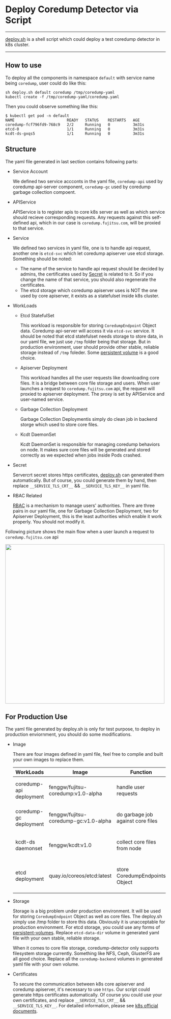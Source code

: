 # Deploy Coredump Detector via Script
----

[deploy.sh](deploy.sh) is a shell script which could deploy a test coredump detector in k8s cluster.

----

## How to use

To deploy all the components in namespace `default` with service name being `coredump`, user could do like this:

```
sh deploy.sh default coredump /tmp/coredump-yaml
kubectl create -f /tmp/coredump-yaml/coredump.yaml
```

Then you could observe something like this:

```
$ kubectl get pod -n default
NAME                       READY   STATUS    RESTARTS   AGE
coredump-fcf796fd9-768c9   2/2     Running   0          3m31s
etcd-0                     1/1     Running   0          3m31s
kcdt-ds-gxqs5              1/1     Running   0          3m31s
```

## Structure

The yaml file generated in last section contains following parts:

* Service Account

    We defined two service accconts in the yaml file, `coredump-api` used by coredump api-server component, `coredump-gc` used by coredump garbage collection compoent.

* APIService

    APIService is to register apis to core k8s server as well as which service should recieve corresponding requests. Any requests against this self-defined api, which in our case is `coredump.fujitsu.com`, will be proxied to that service.

* Service

    We defined two services in yaml file, one is to handle api request, another one is `etcd-svc` which let coredump apiserver use etcd storage. Something should be noted:
    - The name of the service to handle api request should be decided by admins, the certificates used by [Secret](#Secret) is related to it. So if you change the name of that service, you should also regenerate the certificates.  
    - The etcd storage which coredump apiserver uses is NOT the one used by core apiserver, it exists as a statefulset inside k8s cluster.

* WorkLoads
    - Etcd StatefulSet

        This workload is responsible for storing `CoredumpEndpoint` Object data. Coredump api-server will access it via `etcd-svc` service. It should be noted that etcd statefulset needs storage to store data, in our yaml file, we just use `/tmp` folder being that storage. But in production environment, user should provide other stable, reliable storage instead of `/tmp` foleder.
        Some [persistent volume](https://kubernetes.io/docs/concepts/storage/persistent-volumes/) is a good choice.

    - Apiserver Deployment

        This workload handles all the user requests like downloading core files. It is a bridge between core file storage and users. When user launches a request to `coredump.fujitsu.com` api, the request will proxied to apiserver deployment. The proxy is set by APIService and user-named service.

    - Garbage Collection Deployment

        Garbage Collection Deploymentis simply do clean job in backend storge which used to store core files.

    - Kcdt DaemonSet

        Kcdt DaemonSet is responsible for managing coredump behaviors on node. It makes sure core files will be generated and stored correctly as we expected when jobs inside Pods crashed.


* Secret

    Servercrt secret stores https certificates, [deploy.sh](deploy.sh) can generated them automatically. But of course, you could generate them by hand, then replace  `__SERVICE_TLS_CRT__` && `__SERVICE_TLS_KEY__` in yaml file.

* RBAC Related

    [RBAC](https://kubernetes.io/docs/reference/access-authn-authz/rbac/) is a mechanism to manage users' authorities. There are three pairs in our yaml file, one for Garbage Collection Deployment, two for Apiserver Deployment, this is the least authorities which enable it work properly. You should not modify it.

Following picture shows the main flow when a user launch a request to `coredump.fujitsu.com`  api

<img src="https://github.com/fenggw-fnst/coredump-detector/blob/master/pictures/components.png" width="500">


## For Production Use

The yaml file generated by deploy.sh is only for test purpose, to deploy in production enviornment, you should do some modifications.

* Image

    There are four images defined in yaml file, feel free to complie and built your own images to replace them.

    | WorkLoads               | Image                                        | Function                          | Source                                                                                           |
    |-------------------------|----------------------------------------------|-----------------------------------|--------------------------------------------------------------------------------------------------|
    | coredump-api deployment | fenggw/fujitsu-coredump:v1.0-alpha           | handle user requests              | complied and built from this repository                                                          |
    | coredump-gc deployment  | fenggw/fujitsu-coredump-gc:v1.0-alpha        | do garbage job against core files | complied and built from this repository                                                          |
    | kcdt-ds daemonset       | fenggw/kcdt:v1.0                             | collect core files from node      | complied and built from [kcdt repository](https://github.com/fenggw-fnst/coredump-node-detector) |
    | etcd deployment         | quay.io/coreos/etcd:latest                   | store CoredumpEndpoints Object    | from official etcd image source                                                                  |                                                    |


* Storage

    Storage is a big problem under production environment. It will be used for storing `CoredumpEndpoint` Object as well as core files.
    The deploy.sh simply use /tmp folder to store this data. Obviously it is unacceptable for production environment. For etcd storage, you could use any forms of [persistent-volumes](https://kubernetes.io/docs/concepts/storage/persistent-volumes/). Replace `etcd-data-dir` volume in generated yaml file with your own stable, reliable storage.

    When it comes to core file storage, coredump-detector only supports filesystem storage currently. Something like NFS, Ceph, GlusterFS are all good choice. Replace all the `coredump-backend` volumes in generated yaml file with your own volume. 

* Certificates

    To secure the communication between k8s core apiserver and coredump apiserver, it's necessary to use `https`. Our script could generate https certificates automatically. Of course you could use your own certificates, and replace `__SERVICE_TLS_CRT__` && `__SERVICE_TLS_KEY__`. For detailed information, please see [k8s official documents](https://kubernetes.io/docs/tasks/access-kubernetes-api/configure-aggregation-layer/).
